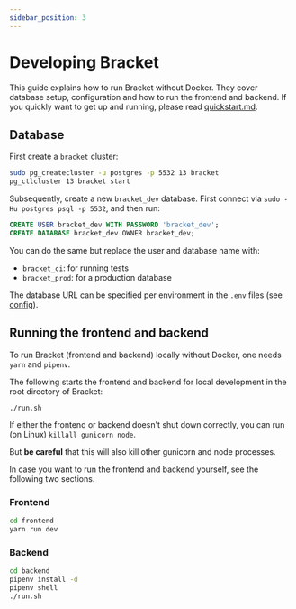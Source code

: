 ```yaml
---
sidebar_position: 3
---
```


# Developing Bracket

This guide explains how to run Bracket without Docker. They cover database setup, configuration and
how to run the frontend and backend. If you quickly want to get up and running, please read
[quickstart.md](running-bracket/quickstart.md).

## Database

First create a `bracket` cluster:

```bash
sudo pg_createcluster -u postgres -p 5532 13 bracket
pg_ctlcluster 13 bracket start
```

Subsequently, create a new `bracket_dev` database. First connect via `sudo -Hu postgres psql -p
5532`, and then run:

```sql
CREATE USER bracket_dev WITH PASSWORD 'bracket_dev';
CREATE DATABASE bracket_dev OWNER bracket_dev;
```

You can do the same but replace the user and database name with:

- `bracket_ci`: for running tests
- `bracket_prod`: for a production database

The database URL can be specified per environment in the `.env` files (see
[config](running-bracket/configuration.md)).

## Running the frontend and backend

To run Bracket (frontend and backend) locally without Docker, one needs `yarn` and `pipenv`.

The following starts the frontend and backend for local development in the root
directory of Bracket:

```shell
./run.sh
```

If either the frontend or backend doesn't shut down correctly, you can run (on Linux)
`killall gunicorn node`.

But **be careful** that this will also kill other gunicorn and node processes.

In case you want to run the frontend and backend yourself, see the following
two sections.

### Frontend

```bash
cd frontend
yarn run dev
```

### Backend

```bash
cd backend
pipenv install -d
pipenv shell
./run.sh
```
